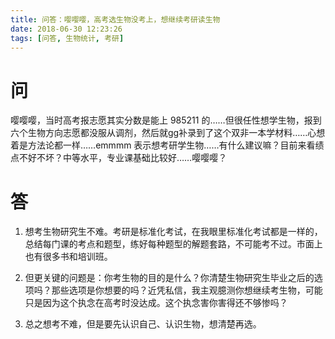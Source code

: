 ```yaml
---
title: 问答：嘤嘤嘤，高考选生物没考上，想继续考研读生物
date: 2018-06-30 12:23:26
tags: [问答, 生物统计, 考研]
---
```


# 问
嘤嘤嘤，当时高考报志愿其实分数是能上 985211 的……但很任性想学生物，报到六个生物方向志愿都没服从调剂，然后就gg补录到了这个双非一本学材料……心想着是方法论都一样……emmmm 表示想考研学生物……有什么建议嘛？目前来看绩点不好不坏？中等水平，专业课基础比较好……嘤嘤嘤？

# 答
1. 想考生物研究生不难。考研是标准化考试，在我眼里标准化考试都是一样的，总结每门课的考点和题型，练好每种题型的解题套路，不可能考不过。市面上也有很多书和培训班。

2. 但更关键的问题是：你考生物的目的是什么？你清楚生物研究生毕业之后的选项吗？那些选项是你想要的吗？近凭私信，我主观臆测你想继续考生物，可能只是因为这个执念在高考时没达成。这个执念害你害得还不够惨吗？

3. 总之想考不难，但是要先认识自己、认识生物，想清楚再选。
